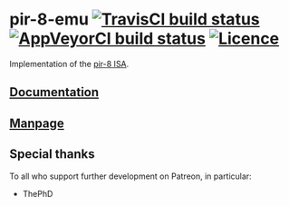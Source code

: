 # pir-8-emu [![TravisCI build status](https://travis-ci.com/LoungeCPP/pir-8-emu.svg?branch=master)](https://travis-ci.com/LoungeCPP/pir-8-emu) [![AppVeyorCI build status](https://ci.appveyor.com/api/projects/status/rg4hf7w778175wnt?svg=true)](https://ci.appveyor.com/project/nabijaczleweli/pir-8-emu/branch/master) [![Licence](https://img.shields.io/badge/license-MIT-blue.svg?style=flat)](LICENSE)
Implementation of the [pir-8 ISA](https://github.com/thecoshman/pir-8).

## [Documentation](https://rawcdn.githack.com/LoungeCPP/pir-8-emu/doc/pir_8_emu/index.html)
## [Manpage](https://rawcdn.githack.com/LoungeCPP/pir-8-emu/man/pir-8-emu.1.html)

## Special thanks

To all who support further development on Patreon, in particular:

  * ThePhD
